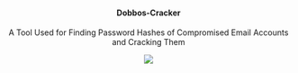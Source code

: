 <h4 align="center">Dobbos-Cracker</h4>
<p align="center">A Tool Used for Finding Password Hashes of Compromised Email Accounts and Cracking Them
<p align="center"><img src="https://imgur.com/QWTSmxr.jpg">
